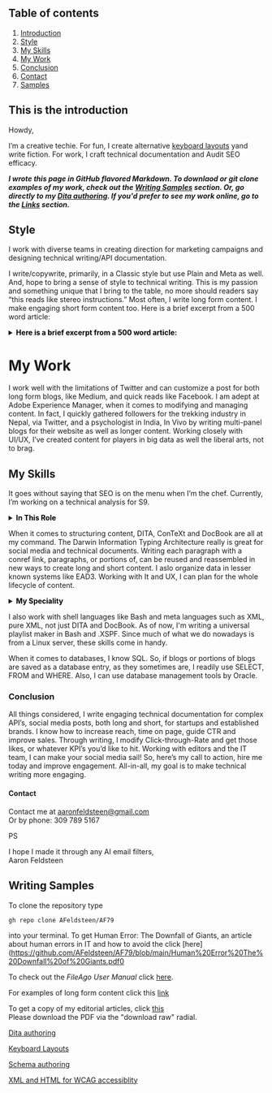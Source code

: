 ## Table of contents
1. [Introduction](#introduction)
2. [Style](#paragraph1)
3. [My Skills](#paragraph3)
4. [My Work](#paragraph5)
5. [Conclusion](#subparagraph1)
6. [Contact](#paragraph2)
7. [Samples](#subparagraph2)


## This is the introduction <a name="introduction"></a>
Howdy,

I’m a creative techie. For fun, I create alternative [keyboard layouts](https://github.com/AFeldsteen/Stingra) yand write fiction. For work, I craft technical documentation and Audit SEO efficacy. 

***I wrote this page in GitHub flavored Markdown. To downlaod or *git clone* examples of my work, check out the [Writing Samples](#writing-samples)
section. Or, go directly to my [Dita authoring](https://github.com/AFeldsteen/AF79/blob/main/drone.epub). If you'd prefer to see my work online, go to the [Links](#links)
section.***


## Style <a name="paragraph1"></a>
I work with diverse teams in creating direction for marketing campaigns and designing technical writing/API documentation. 

I write/copywrite, primarily, in a Classic style but use Plain and Meta as well. And, hope to bring a sense of style to technical writing. This is my passion and something unique that I bring to the table, no more should readers say “this reads like stereo instructions.” Most often, I write long form content. I make engaging short form content too. Here is a brief excerpt from a 500 word article: 




<details>
<summary><font color=black><b>Here is a brief excerpt from a 500 word article:</b></font>
</summary>
<p>


On average, Ransomware costs Hackers between 250 dollars and 650 dollars. 	It’s hard to believe, but malicious software costs less 	than a jalopy, and, this metaphorical second-hand car takes 	Ne'er-do-wells further than the corner-store. For their 	flyspeck 	investment, cyber-criminals hijack data for 	millions of dollars! In fact, bargain-bin saboteur software 	has become the norm. 

</p>
</details>


# My Work <a name="paragraph5"></a>
I work well with the limitations of Twitter and can customize a post for both long form blogs, like Medium, and quick reads like Facebook. I am adept at Adobe Experience Manager, when it comes to modifying and managing content. In fact, I quickly gathered followers for the trekking industry in Nepal, via Twitter, and a psychologist in India, In Vivo by writing multi-panel blogs for their website as well as longer content. Working closely with UI/UX, I’ve created content for players in big data as well the liberal arts, not to brag. 




## My Skills <a name="paragraph3"></a>

It goes without saying that SEO is on the menu when I’m the chef. Currently, I’m working on a technical analysis for S9. 


<details>
<summary><font color=black><b>In This Role</b></font>
</summary>
<p>

	-Rework their robots.txt
	-Find and remove dead Javascript and JSON
	-Audit PHP
	-Audit backlinks 
	-Accessibility audit
	-Streamline analytics
	-And, much more  


</p>
</details>


When it comes to structuring content, DITA, ConTeXt and DocBook are all at my command. The Darwin Information Typing Architecture really is great for social media and technical documents. Writing each paragraph with a conref link, paragraphs, or portions of, can be reused and reassembled in new ways to create long and short content. I aslo organize data in lesser known systems like EAD3. Working with It and UX, I can plan for the whole lifecycle of content. 

<details>
<summary><font color=black><b>My Speciality</b></font>
</summary>
<p>


I'm a center-brained writer and specialize in metalanguages like: 

- XML
- Docbook
- DITA
- Markdown

And typsetting languages like:

- LaTeX
- LuaTex

</p>
</details>


I also work with shell languages like Bash and meta languages such as XML, pure XML, not just DITA and DocBook. As of now, I'm writing a universal playlist maker in Bash and .XSPF. Since much of what we do nowadays is from a Linux server, these skills come in handy. 

When it comes to databases, I know SQL. So, if blogs or portions of blogs are saved as a database entry, as they sometimes are, I readily use SELECT, FROM and WHERE. Also, I can use database management tools by Oracle. 

### Conclusion <a name="subparagraph1"></a>

All things considered, I write engaging technical documentation for complex API’s, social media posts, both long and short, for startups and established brands. I know how to increase reach, time on page, guide CTR and improve sales. Through writing, I modify Click-through-Rate and get those likes, or whatever KPI’s you’d like to hit.  Working with editors and the IT team, I can make your social media sail! So, here’s my call to action, hire me today and improve engagement. All-in-all, my goal is to make technical writing more engaging.

#### Contact <a name="paragraph2"></a>

Contact me at aaronfeldsteen@gmail.com <br>
Or by phone: 309 789 5167

PS

I hope I made it through any AI email filters,<br>
Aaron Feldsteen


## Writing Samples  <a name="subparagraph2"></a>



To clone the repository type 

`
              gh repo clone AFeldsteen/AF79 
`

into your terminal. 
To get Human Error: The Downfall of Giants, an article about human errors in IT and how to avoid the click [here](https://github.com/AFeldsteen/AF79/blob/main/Human%20Error%20The%20Downfall%20of%20Giants.pdf0

To check out the *FileAgo User Manual* click [here](https://github.com/AFeldsteen/AF79/blob/main/User%20Manual3.pdf).

For examples of long form content click this [link](https://github.com/AFeldsteen/AF79/blob/main/PorfolioXI.pdf)

To get a copy of my editorial articles, click [this](https://github.com/AFeldsteen/AF79/blob/main/Street%20Kulture%20November%20Issue%202021%20Final%20draft)<br>
	Please download the PDF via the "download raw" radial. 

[Dita authoring](https://github.com/AFeldsteen/AF79/blob/main/drone.epub)

[Keyboard Layouts](https://github.com/AFeldsteen/Stingray)

[Schema authoring](https://github.com/AFeldsteen/The-Universal-XSPF-Playlist-Schema/tree/main)

[XML and HTML for WCAG accessiblity](https://github.com/AFeldsteen/AF79/blob/main/S9%20XML.xml)
